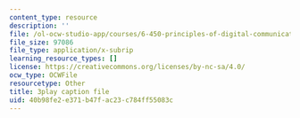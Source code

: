 ```yaml
---
content_type: resource
description: ''
file: /ol-ocw-studio-app/courses/6-450-principles-of-digital-communications-i-fall-2006/40b98fe2e371b47fac23c784ff55083c_o8XojnApGc4.srt
file_size: 97086
file_type: application/x-subrip
learning_resource_types: []
license: https://creativecommons.org/licenses/by-nc-sa/4.0/
ocw_type: OCWFile
resourcetype: Other
title: 3play caption file
uid: 40b98fe2-e371-b47f-ac23-c784ff55083c
---
```

